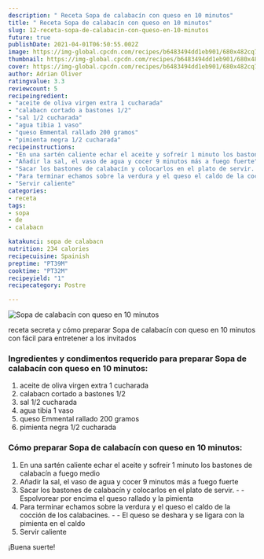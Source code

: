 ```yaml
---
description: " Receta Sopa de calabacín con queso en 10 minutos"
title: " Receta Sopa de calabacín con queso en 10 minutos"
slug: 12-receta-sopa-de-calabacin-con-queso-en-10-minutos
future: true
publishDate: 2021-04-01T06:50:55.002Z
image: https://img-global.cpcdn.com/recipes/b6483494dd1eb901/680x482cq70/sopa-de-calabacin-con-queso-en-10-minutos-foto-principal.jpg
thumbnail: https://img-global.cpcdn.com/recipes/b6483494dd1eb901/680x482cq70/sopa-de-calabacin-con-queso-en-10-minutos-foto-principal.jpg
cover: https://img-global.cpcdn.com/recipes/b6483494dd1eb901/680x482cq70/sopa-de-calabacin-con-queso-en-10-minutos-foto-principal.jpg
author: Adrian Oliver
ratingvalue: 3.3
reviewcount: 5
recipeingredient:
- "aceite de oliva virgen extra 1 cucharada"
- "calabacn cortado a bastones 1/2"
- "sal 1/2 cucharada"
- "agua tibia 1 vaso"
- "queso Emmental rallado 200 gramos"
- "pimienta negra 1/2 cucharada"
recipeinstructions:
- "En una sartén caliente echar el aceite y sofreír 1 minuto los bastones de calabacín a fuego medio"
- "Añadir la sal, el vaso de agua y cocer 9 minutos más a fuego fuerte"
- "Sacar los bastones de calabacín y colocarlos en el plato de servir.  Espolvorear por encima el queso rallado y la pimienta"
- "Para terminar echamos sobre la verdura y el queso el caldo de la cocción de los calabacines.  El queso se deshara y se ligara con la pimienta en el caldo"
- "Servir caliente"
categories:
- receta
tags:
- sopa
- de
- calabacn

katakunci: sopa de calabacn 
nutrition: 234 calories
recipecuisine: Spainish
preptime: "PT39M"
cooktime: "PT32M"
recipeyield: "1"
recipecategory: Postre

---
```



![Sopa de calabacín con queso en 10 minutos](https://img-global.cpcdn.com/recipes/b6483494dd1eb901/680x482cq70/sopa-de-calabacin-con-queso-en-10-minutos-foto-principal.jpg)

receta secreta y cómo preparar Sopa de calabacín con queso en 10 minutos con fácil para entretener a los invitados

<!--inarticleads1-->

### Ingredientes y condimentos requerido para preparar Sopa de calabacín con queso en 10 minutos:

1. aceite de oliva virgen extra 1 cucharada
1. calabacn cortado a bastones 1/2
1. sal 1/2 cucharada
1. agua tibia 1 vaso
1. queso Emmental rallado 200 gramos
1. pimienta negra 1/2 cucharada



<!--inarticleads2-->

### Cómo preparar Sopa de calabacín con queso en 10 minutos:

1. En una sartén caliente echar el aceite y sofreír 1 minuto los bastones de calabacín a fuego medio
1. Añadir la sal, el vaso de agua y cocer 9 minutos más a fuego fuerte
1. Sacar los bastones de calabacín y colocarlos en el plato de servir. -  - Espolvorear por encima el queso rallado y la pimienta
1. Para terminar echamos sobre la verdura y el queso el caldo de la cocción de los calabacines. -  - El queso se deshara y se ligara con la pimienta en el caldo
1. Servir caliente



¡Buena suerte!

